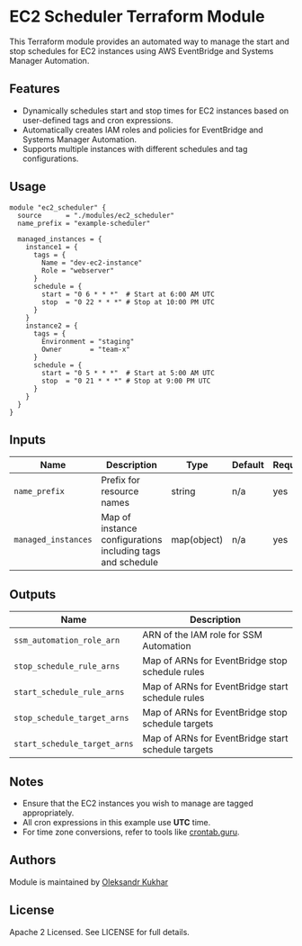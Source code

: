 
# EC2 Scheduler Terraform Module

This Terraform module provides an automated way to manage the start and stop schedules for EC2 instances using AWS EventBridge and Systems Manager Automation.

## Features

- Dynamically schedules start and stop times for EC2 instances based on user-defined tags and cron expressions.
- Automatically creates IAM roles and policies for EventBridge and Systems Manager Automation.
- Supports multiple instances with different schedules and tag configurations.

## Usage

```hcl
module "ec2_scheduler" {
  source      = "./modules/ec2_scheduler"
  name_prefix = "example-scheduler"

  managed_instances = {
    instance1 = {
      tags = {
        Name = "dev-ec2-instance"
        Role = "webserver"
      }
      schedule = {
        start = "0 6 * * *"  # Start at 6:00 AM UTC
        stop  = "0 22 * * *" # Stop at 10:00 PM UTC
      }
    }
    instance2 = {
      tags = {
        Environment = "staging"
        Owner       = "team-x"
      }
      schedule = {
        start = "0 5 * * *"  # Start at 5:00 AM UTC
        stop  = "0 21 * * *" # Stop at 9:00 PM UTC
      }
    }
  }
}
```

## Inputs

| Name               | Description                                             | Type   | Default | Required |
|--------------------|---------------------------------------------------------|--------|---------|----------|
| `name_prefix`      | Prefix for resource names                               | string | n/a     | yes      |
| `managed_instances`| Map of instance configurations including tags and schedule | map(object) | n/a | yes      |

## Outputs

| Name                       | Description                                      |
|----------------------------|--------------------------------------------------|
| `ssm_automation_role_arn`  | ARN of the IAM role for SSM Automation           |
| `stop_schedule_rule_arns`  | Map of ARNs for EventBridge stop schedule rules  |
| `start_schedule_rule_arns` | Map of ARNs for EventBridge start schedule rules |
| `stop_schedule_target_arns`| Map of ARNs for EventBridge stop schedule targets|
| `start_schedule_target_arns`| Map of ARNs for EventBridge start schedule targets|

## Notes

- Ensure that the EC2 instances you wish to manage are tagged appropriately.
- All cron expressions in this example use **UTC** time.
- For time zone conversions, refer to tools like [crontab.guru](https://crontab.guru).

## Authors

Module is maintained by [Oleksandr Kukhar](https://github.com/kyxap1)

## License

Apache 2 Licensed. See LICENSE for full details.
